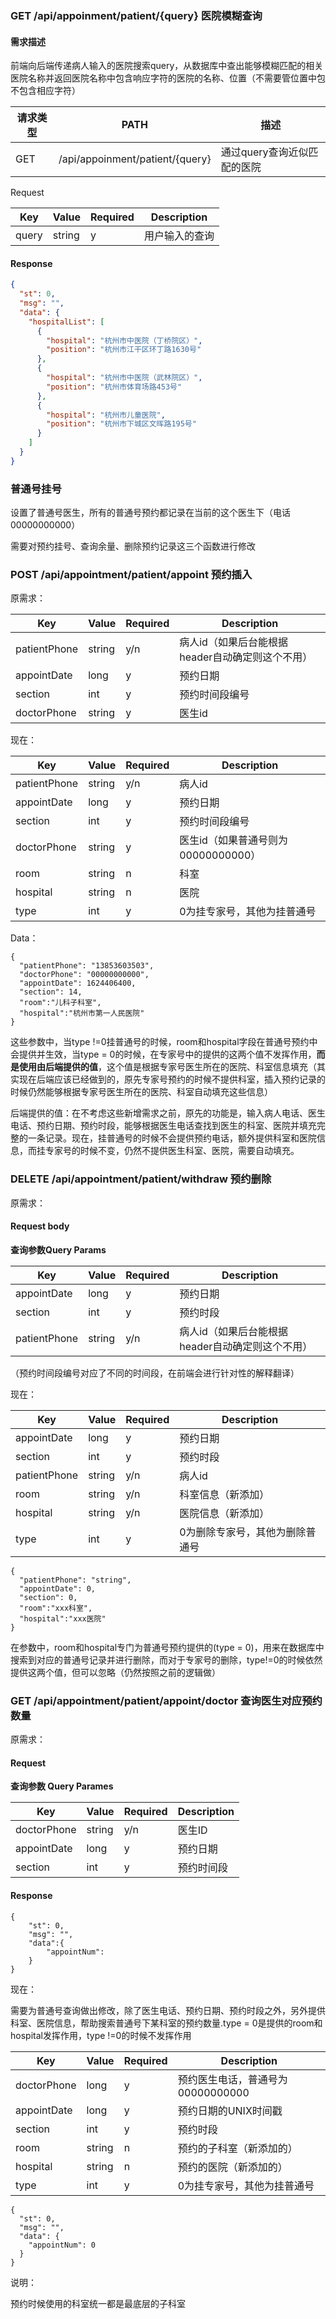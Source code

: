 ### GET  /api/appoinment/patient/{query} 医院模糊查询

#### 需求描述

前端向后端传递病人输入的医院搜索query，从数据库中查出能够模糊匹配的相关医院名称并返回医院名称中包含响应字符的医院的名称、位置（不需要管位置中包不包含相应字符）

| 请求类型 | PATH                            | 描述                        |
| -------- | ------------------------------- | --------------------------- |
| GET      | /api/appoinment/patient/{query} | 通过query查询近似匹配的医院 |

Request

| Key   | Value  | Required | Description    |
| ----- | ------ | -------- | -------------- |
| query | string | y        | 用户输入的查询 |

#### Response

```json
{
  "st": 0,
  "msg": "",
  "data": {
    "hospitalList": [
      {
        "hospital": "杭州市中医院（丁桥院区）",
        "position": "杭州市江干区环丁路1630号"
      },
      {
        "hospital": "杭州市中医院（武林院区）",
        "position": "杭州市体育场路453号"
      },
      {
        "hospital": "杭州市儿童医院",
        "position": "杭州市下城区文晖路195号"
      }
    ]
  }
}
```



### 普通号挂号

设置了普通号医生，所有的普通号预约都记录在当前的这个医生下（电话00000000000）

需要对预约挂号、查询余量、删除预约记录这三个函数进行修改

### POST /api/appointment/patient/appoint 预约插入

原需求：

| Key          | Value  | Required | Description                                      |
| ------------ | ------ | -------- | ------------------------------------------------ |
| patientPhone | string | y/n      | 病人id（如果后台能根据header自动确定则这个不用） |
| appointDate  | long   | y        | 预约日期                                         |
| section      | int    | y        | 预约时间段编号                                   |
| doctorPhone  | string | y        | 医生id                                           |

现在：

| Key          | Value  | Required | Description                         |
| ------------ | ------ | -------- | ----------------------------------- |
| patientPhone | string | y/n      | 病人id                              |
| appointDate  | long   | y        | 预约日期                            |
| section      | int    | y        | 预约时间段编号                      |
| doctorPhone  | string | y        | 医生id（如果普通号则为00000000000） |
| room         | string | n        | 科室                                |
| hospital     | string | n        | 医院                                |
| type         | int    | y        | 0为挂专家号，其他为挂普通号         |

Data：

```
{
  "patientPhone": "13853603503",
  "doctorPhone": "00000000000",
  "appointDate": 1624406400,
  "section": 14,
  "room":"儿科子科室",
  "hospital":"杭州市第一人民医院"
}
```

这些参数中，当type !=0挂普通号的时候，room和hospital字段在普通号预约中会提供并生效，当type = 0的时候，在专家号中的提供的这两个值不发挥作用，**而是使用由后端提供的值**，这个值是根据专家号医生所在的医院、科室信息填充（其实现在后端应该已经做到的，原先专家号预约的时候不提供科室，插入预约记录的时候仍然能够根据专家号医生所在的医院、科室自动填充这些信息）

后端提供的值：在不考虑这些新增需求之前，原先的功能是，输入病人电话、医生电话、预约日期、预约时段，能够根据医生电话查找到医生的科室、医院并填充完整的一条记录。现在，挂普通号的时候不会提供预约电话，额外提供科室和医院信息，而挂专家号的时候不变，仍然不提供医生科室、医院，需要自动填充。

### DELETE /api/appointment/patient/withdraw 预约删除

原需求：

#### Request body

**查询参数Query Params**

| Key          | Value  | Required | Description                                      |
| ------------ | ------ | -------- | ------------------------------------------------ |
| appointDate  | long   | y        | 预约日期                                         |
| section      | int    | y        | 预约时段                                         |
| patientPhone | string | y/n      | 病人id（如果后台能根据header自动确定则这个不用） |

（预约时间段编号对应了不同的时间段，在前端会进行针对性的解释翻译）

现在：

| Key          | Value  | Required | Description                     |
| ------------ | ------ | -------- | ------------------------------- |
| appointDate  | long   | y        | 预约日期                        |
| section      | int    | y        | 预约时段                        |
| patientPhone | string | y/n      | 病人id                          |
| room         | string | y/n      | 科室信息（新添加）              |
| hospital     | string | y/n      | 医院信息（新添加）              |
| type         | int    | y        | 0为删除专家号，其他为删除普通号 |

```
{
  "patientPhone": "string",
  "appointDate": 0,
  "section": 0,
  "room":"xxx科室",
  "hospital":"xxx医院"
}
```

在参数中，room和hospital专门为普通号预约提供的(type = 0)，用来在数据库中搜索到对应的普通号记录并进行删除，而对于专家号的删除，type!=0的时候依然提供这两个值，但可以忽略（仍然按照之前的逻辑做）

### GET /api/appointment/patient/appoint/doctor 查询医生对应预约数量

原需求：

#### Request

**查询参数 Query Parames**

| Key         | Value  | Required | Description |
| ----------- | ------ | -------- | ----------- |
| doctorPhone | string | y/n      | 医生ID      |
| appointDate | long   | y        | 预约日期    |
| section     | int    | y        | 预约时间段  |

#### Response

```
{
	"st": 0,
	"msg": "",
	"data":{
        "appointNum":
    }
}
```

现在：

需要为普通号查询做出修改，除了医生电话、预约日期、预约时段之外，另外提供科室、医院信息，帮助搜索普通号下某科室的预约数量.type = 0是提供的room和hospital发挥作用，type !=0的时候不发挥作用

| Key         | Value  | Required | Description                       |
| ----------- | ------ | -------- | --------------------------------- |
| doctorPhone | long   | y        | 预约医生电话，普通号为00000000000 |
| appointDate | long   | y        | 预约日期的UNIX时间戳              |
| section     | int    | y        | 预约时段                          |
| room        | string | n        | 预约的子科室（新添加的）          |
| hospital    | string | n        | 预约的医院（新添加的）            |
| type        | int    | y        | 0为挂专家号，其他为挂普通号       |

```
{
  "st": 0,
  "msg": "",
  "data": {
    "appointNum": 0
  }
}
```

说明：

预约时候使用的科室统一都是最底层的子科室